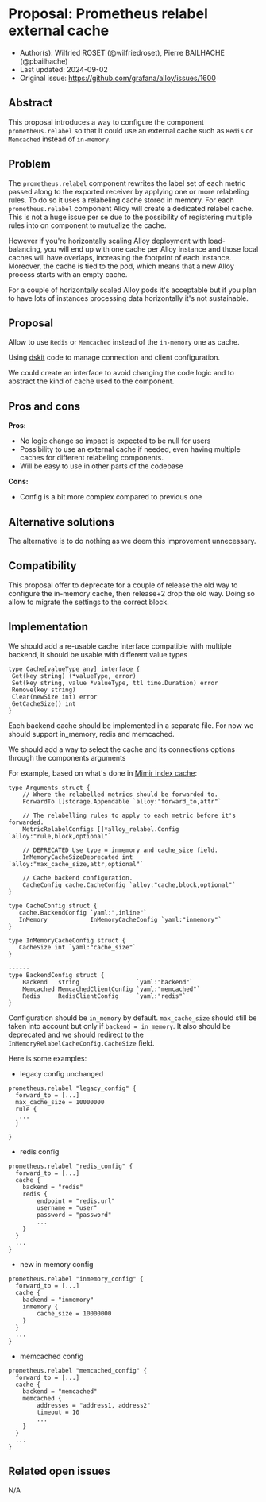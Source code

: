 # Proposal: Prometheus relabel external cache

- Author(s): Wilfried ROSET (@wilfriedroset), Pierre BAILHACHE (@pbailhache)
- Last updated: 2024-09-02
- Original issue: <https://github.com/grafana/alloy/issues/1600>

## Abstract

This proposal introduces a way to configure the component `prometheus.relabel` so that it could use an external cache such as `Redis` or `Memcached` instead of `in-memory`.

## Problem

The `prometheus.relabel` component rewrites the label set of each metric passed along to the exported receiver by applying one or more relabeling rules. To do so it uses a relabeling cache stored in memory. For each `prometheus.relabel` component Alloy will create a dedicated relabel cache. This is not a huge issue per se due to the possibility of registering multiple rules into on component to mutualize the cache.

However if you're horizontally scaling Alloy deployment with load-balancing, you will end up with one cache per Alloy instance and those local caches will have overlaps, increasing the footprint of each instance.
Moreover, the cache is tied to the pod, which means that a new Alloy process starts with an empty cache.

For a couple of horizontally scaled Alloy pods it's acceptable but if you plan to have lots of instances processing data horizontally it's not sustainable.

## Proposal

Allow to use `Redis` or `Memcached` instead of the `in-memory` one as cache.

Using [dskit](https://github.com/grafana/dskit/blob/main/cache/cache.go) code to manage connection and client configuration.

We could create an interface to avoid changing the code logic and to abstract the kind of cache used to the component.

## Pros and cons

**Pros:**

- No logic change so impact is expected to be null for users
- Possibility to use an external cache if needed, even having multiple caches for different relabeling components.
- Will be easy to use in other parts of the codebase

**Cons:**

- Config is a bit more complex compared to previous one

## Alternative solutions

The alternative is to do nothing as we deem this improvement unnecessary.

## Compatibility

This proposal offer to deprecate for a couple of release the old way to configure the in-memory cache, then release+2 drop the old way. Doing so allow to migrate the settings to the correct block.

## Implementation

We should add a re-usable cache interface compatible with multiple backend, it should be usable with different value types

```golang
type Cache[valueType any] interface {
 Get(key string) (*valueType, error)
 Set(key string, value *valueType, ttl time.Duration) error
 Remove(key string)
 Clear(newSize int) error
 GetCacheSize() int
}
```

Each backend cache should be implemented in a separate file. For now we should support in_memory, redis and memcached.

We should add a way to select the cache and its connections options through the components arguments

For example, based on what's done in [Mimir index cache](https://github.com/grafana/mimir/blob/main/pkg/storage/tsdb/index_cache.go#L47):

```golang
type Arguments struct {
    // Where the relabelled metrics should be forwarded to.
    ForwardTo []storage.Appendable `alloy:"forward_to,attr"`

    // The relabelling rules to apply to each metric before it's forwarded.
    MetricRelabelConfigs []*alloy_relabel.Config `alloy:"rule,block,optional"`

    // DEPRECATED Use type = inmemory and cache_size field.
    InMemoryCacheSizeDeprecated int `alloy:"max_cache_size,attr,optional"`

    // Cache backend configuration.
    CacheConfig cache.CacheConfig `alloy:"cache,block,optional"`
}

type CacheConfig struct {
   cache.BackendConfig `yaml:",inline"`
   InMemory            InMemoryCacheConfig `yaml:"inmemory"`
}

type InMemoryCacheConfig struct {
   CacheSize int `yaml:"cache_size"`
}

------
type BackendConfig struct {
    Backend   string                `yaml:"backend"`
    Memcached MemcachedClientConfig `yaml:"memcached"`
    Redis     RedisClientConfig     `yaml:"redis"`
}
```

Configuration should be `in_memory` by default.
`max_cache_size` should still be taken into account but only if `backend = in_memory`. It also should be deprecated and we should redirect to the `InMemoryRelabelCacheConfig.CacheSize` field.

Here is some examples:

- legacy config unchanged

```river
prometheus.relabel "legacy_config" {
  forward_to = [...]
  max_cache_size = 10000000
  rule {
   ...
  }

}
```

- redis config

```river
prometheus.relabel "redis_config" {
  forward_to = [...]
  cache {
    backend = "redis"
    redis {
        endpoint = "redis.url"
        username = "user"
        password = "password"
        ...
    }
  }
  ...
}
```

- new in memory config

```river
prometheus.relabel "inmemory_config" {
  forward_to = [...]
  cache {
    backend = "inmemory"
    inmemory {
        cache_size = 10000000
    }
  }
  ...
}
```

- memcached config

```river
prometheus.relabel "memcached_config" {
  forward_to = [...]
  cache {
    backend = "memcached"
    memcached {
        addresses = "address1, address2"
        timeout = 10
        ...
    }
  }
  ...
}
```

## Related open issues

N/A
